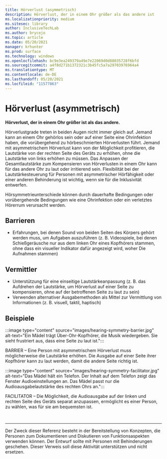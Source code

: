 ```yaml
---
title: Hörverlust (asymmetrisch)
description: Hörverlust, der in einem Ohr größer als das andere ist
ms.localizationpriority: medium
ms.sitesec: library
author: InclusiveTechLab
ms.author: brycejo
ms.topic: article
ms.date: 05/20/2021
manager: krhunter
ms.prod: surface
ms.technology: windows
ms.openlocfilehash: bc9e3ea249379a49e7e22069d0d88035728f6bfd
ms.sourcegitcommit: a4f8d271b1372321c3b45fc5a7a29703976964a4
ms.translationtype: MT
ms.contentlocale: de-DE
ms.lasthandoff: 05/20/2021
ms.locfileid: "11577863"
---
```

# <a name="hearing-loss-asymmetrical"></a>Hörverlust (asymmetrisch)

**Hörverlust, der in einem Ohr größer ist als das andere.**

Hörverlustgrade treten in beiden Augen nicht immer gleich auf. Jemand kann an einem Ohr gehörlos sein oder auf einer Seite eine Ohrinfektion haben, die vorübergehend zu hörbeschmierten Hörverlusten führt. Jemand mit asymmetrischem Hörverlust kann von der Möglichkeit profitieren, die Lautstärke von der rechten Seite des Geräts zu erhöhen, ohne die Lautstärke von links erhöhen zu müssen. Das Anpassen der Gesamtlautstärke zum Kompensieren von Hörverlusten in einem Ohr kann für das andere Ohr zu laut oder irritierend sein. Flexibilität bei der Lautstärkesteuerung für Personen mit asymmetrischer Hörfähigkeit oder einer anderen Behinderung ist wichtig, wenn sie für die Inklusivität entwerfen.

Hörsymmetrieunterschiede können durch dauerhafte Bedingungen oder vorübergehende Bedingungen wie eine Ohrinfektion oder ein verletztes Hörerrum verursacht werden.

## <a name="barriers"></a>Barrieren
* Erfahrungen, bei denen Sound von beiden Seiten des Körpers gehört werden muss, um Aufgaben auszuführen (z. B. Videospiele, bei denen Schießgeräusche nur aus dem linken Ohr eines Kopfhörers stammen, ohne dass ein visueller Indikator dafür angezeigt wird, woher Die Aufnahmen stammen)

## <a name="facilitators"></a>Vermittler
* Unterstützung für eine einseitige Lautstärkeanpassung (z. B. das Aufdrehen der Lautstärke, um Hörverlust auf einer Seite zu kompensieren, ohne auf der betroffenen Seite zu laut zu sein)
* Verwenden alternativer Ausgabemethoden als Mittel zur Vermittlung von Informationen (z. B. visuell, taktil, haptisch)


## <a name="examples"></a>Beispiele

:::image type="content" source="images/hearing-symmetry-barrier.jpg" alt-text="Ein Mädel trägt Über-Ohr-Kopfhörer, die Musik wiedergeben. Sie sieht frustriert aus, dass eine Seite zu laut ist.":::

BARRIER – Eine Person mit asymmetrischem Hörverlust muss möglicherweise die Lautstärke erhöhen. Die Ausgabe auf einer Seite ihrer Kopfhörer kann zu laut werden, damit die andere Seite richtig ist. 


:::image type="content" source="images/hearing-symmetry-facilitator.jpg" alt-text="Das Mädel hält ein Telefon. Der Inhalt auf dem Telefon zeigt das Fenster Audioeinstellungen an. Das Mädel passt nur die Audioausgabelautstärke des rechten Ohrs an.":::

FACILITATOR – Die Möglichkeit, die Audioausgabe auf der linken und rechten Seite des Geräts separat anzupassen, ermöglicht es einer Person, zu wählen, was für sie am bequemsten ist. 

&nbsp;

[comment]: # (Footer-Anweisung)
___
Der Zweck dieser Referenz besteht in der Bereitstellung von Konzepten, die Personen zum Dokumentieren und Diskutieren von Funktionsaspekten verwenden können. Der Entwurf sollte mit Personen mit Behinderungen geschehen. Dieser Verweis soll diese Aktivität unterstützen und nicht ersetzen. 
